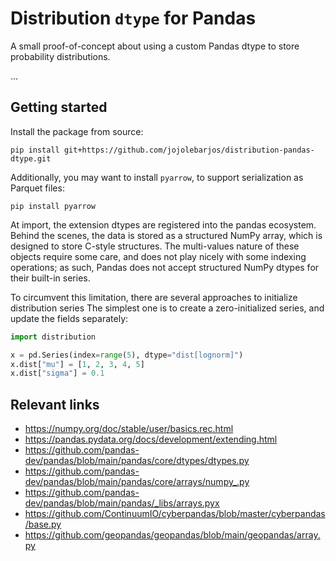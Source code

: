 # Distribution `dtype` for Pandas

A small proof-of-concept about using a custom Pandas dtype to store probability distributions.

...


## Getting started

Install the package from source:

```
pip install git+https://github.com/jojolebarjos/distribution-pandas-dtype.git
```

Additionally, you may want to install `pyarrow`, to support serialization as Parquet files:

```
pip install pyarrow
```

At import, the extension dtypes are registered into the pandas ecosystem.
Behind the scenes, the data is stored as a structured NumPy array, which is designed to store C-style structures.
The multi-values nature of these objects require some care, and does not play nicely with some indexing operations; as such, Pandas does not accept structured NumPy dtypes for their built-in series.

To circumvent this limitation, there are several approaches to initialize distribution series
The simplest one is to create a zero-initialized series, and update the fields separately:

```py
import distribution

x = pd.Series(index=range(5), dtype="dist[lognorm]")
x.dist["mu"] = [1, 2, 3, 4, 5]
x.dist["sigma"] = 0.1
```


## Relevant links

 * https://numpy.org/doc/stable/user/basics.rec.html
 * https://pandas.pydata.org/docs/development/extending.html
 * https://github.com/pandas-dev/pandas/blob/main/pandas/core/dtypes/dtypes.py
 * https://github.com/pandas-dev/pandas/blob/main/pandas/core/arrays/numpy_.py
 * https://github.com/pandas-dev/pandas/blob/main/pandas/_libs/arrays.pyx
 * https://github.com/ContinuumIO/cyberpandas/blob/master/cyberpandas/base.py
 * https://github.com/geopandas/geopandas/blob/main/geopandas/array.py
